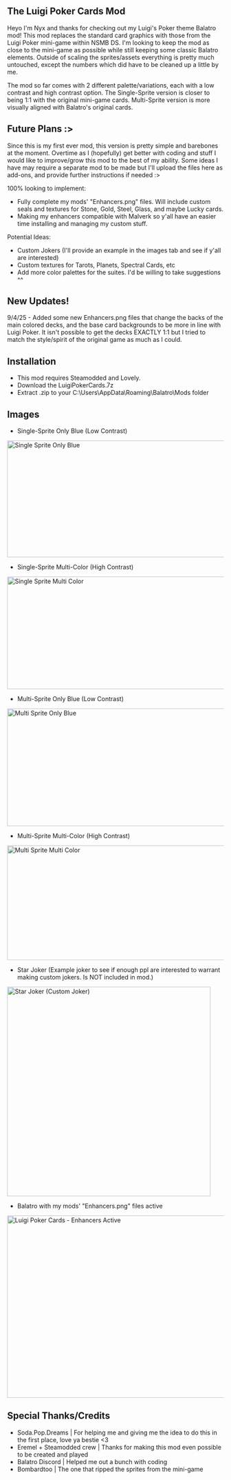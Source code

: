 The Luigi Poker Cards Mod
------------------------------------------------------------------
Heyo I'm Nyx and thanks for checking out my Luigi's Poker theme Balatro mod!
This mod replaces the standard card graphics with those from the Luigi Poker mini-game within NSMB DS.
I'm looking to keep the mod as close to the mini-game as possible while still keeping some classic Balatro elements.
Outside of scaling the sprites/assets everything is pretty much untouched, except the numbers which did have to be cleaned up a little by me.

The mod so far comes with 2 different palette/variations, each with a low contrast and high contrast option.
The Single-Sprite version is closer to being 1:1 with the original mini-game cards.
Multi-Sprite version is more visually aligned with Balatro's original cards.

Future Plans :>
------------------------------------------------------------------
Since this is my first ever mod, this version is pretty simple and barebones at the moment.
Overtime as I (hopefully) get better with coding and stuff I would like to improve/grow this mod to the best of my ability.
Some ideas I have may require a separate mod to be made but I'll upload the files here as add-ons, and provide further instructions if needed :>

100% looking to implement:
- Fully complete my mods' "Enhancers.png" files. Will include custom seals and textures for Stone, Gold, Steel, Glass, and maybe Lucky cards.
- Making my enhancers compatible with Malverk so y'all have an easier time installing and managing my custom stuff.

Potential Ideas:
- Custom Jokers (I'll provide an example in the images tab and see if y'all are interested) 
- Custom textures for Tarots, Planets, Spectral Cards, etc
- Add more color palettes for the suites. I'd be willing to take suggestions ^^

New Updates!
------------------------------------------------------------------
9/4/25 - Added some new Enhancers.png files that change the backs of the main colored decks, and the base card backgrounds to be more in line with Luigi Poker. It isn't possible to get the decks EXACTLY 1:1 but I tried to match the style/spirit of the original game as much as I could.

Installation
------------------------------------------------------------------
- This mod requires Steamodded and Lovely. 
- Download the LuigiPokerCards.7z
- Extract .zip to your C:\Users\\AppData\Roaming\Balatro\Mods folder

Images
------------------------------------------------------------------
- Single-Sprite Only Blue (Low Contrast)
<img width="1084" height="271" alt="Single Sprite Only Blue" src="https://github.com/user-attachments/assets/3672cc82-fce9-4ada-817d-216a5dbcd533" />

- Single-Sprite Multi-Color (High Contrast)
<img width="1081" height="261" alt="Single Sprite Multi Color" src="https://github.com/user-attachments/assets/9995938f-588e-4838-95b1-b16e3d105396" />

- Multi-Sprite Only Blue (Low Contrast)
<img width="1087" height="273" alt="Multi Sprite Only Blue" src="https://github.com/user-attachments/assets/0ab94753-28b8-4c7e-8020-b3b033dda975" />

- Multi-Sprite Multi-Color (High Contrast)
<img width="1083" height="266" alt="Multi Sprite Multi Color" src="https://github.com/user-attachments/assets/5fd6d15b-5d53-4c47-8883-81e002ed8a4c" />

- Star Joker (Example joker to see if enough ppl are interested to warrant making custom jokers. Is NOT included in mod.)
<img width="473" height="486" alt="Star Joker (Custom Joker)" src="https://github.com/user-attachments/assets/5f1aa2ec-26a3-4d71-a72c-3a8f751a13b2" />

- Balatro with my mods' "Enhancers.png" files active
<img width="1257" height="423" alt="Luigi Poker Cards - Enhancers Active" src="https://github.com/user-attachments/assets/6d2c3b40-0cfb-4ff5-b74c-98a13cebc861" />

Special Thanks/Credits
------------------------------------------------------------------
- Soda.Pop.Dreams | For helping me and giving me the idea to do this in the first place, love ya bestie <3
- Eremel + Steamodded crew | Thanks for making this mod even possible to be created and played
- Balatro Discord | Helped me out a bunch with coding
- Bombardtoo | The one that ripped the sprites﻿ from the mini-game

